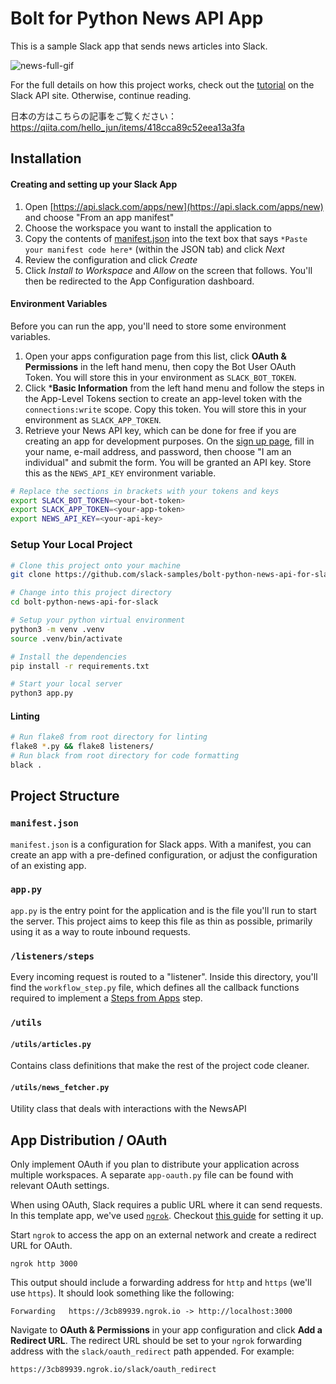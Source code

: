 # Bolt for Python News API App

This is a sample Slack app that sends news articles into Slack.

![news-full-gif](https://user-images.githubusercontent.com/1818355/182757792-53223931-7f8d-4543-a15e-5b7699283d18.gif)

For the full details on how this project works, check out the [tutorial](https://api.slack.com/tutorials/news-in-slack) on the Slack API site. Otherwise, continue reading.

日本の方はこちらの記事をご覧ください：https://qiita.com/hello_jun/items/418cca89c52eea13a3fa

## Installation

#### Creating and setting up your Slack App

1. Open [https://api.slack.com/apps/new](https://api.slack.com/apps/new) and choose "From an app manifest"
2. Choose the workspace you want to install the application to
3. Copy the contents of [manifest.json](./manifest.json) into the text box that says `*Paste your manifest code here*` (within the JSON tab) and click *Next*
4. Review the configuration and click *Create*
6. Click *Install to Workspace* and *Allow* on the screen that follows. You'll then be redirected to the App Configuration dashboard.

#### Environment Variables
Before you can run the app, you'll need to store some environment variables.

1. Open your apps configuration page from this list, click **OAuth & Permissions** in the left hand menu, then copy the Bot User OAuth Token. You will store this in your environment as `SLACK_BOT_TOKEN`.
2. Click ***Basic Information** from the left hand menu and follow the steps in the App-Level Tokens section to create an app-level token with the `connections:write` scope. Copy this token. You will store this in your environment as `SLACK_APP_TOKEN`.
3. Retrieve your News API key, which can be done for free if you are creating an app for development purposes. On the [sign up page](https://newsapi.org/register), fill in your name, e-mail address, and password, then choose "I am an individual" and submit the form. You will be granted an API key. Store this as the `NEWS_API_KEY` environment variable.

```zsh
# Replace the sections in brackets with your tokens and keys
export SLACK_BOT_TOKEN=<your-bot-token>
export SLACK_APP_TOKEN=<your-app-token>
export NEWS_API_KEY=<your-api-key>
```

### Setup Your Local Project
```zsh
# Clone this project onto your machine
git clone https://github.com/slack-samples/bolt-python-news-api-for-slack.git

# Change into this project directory
cd bolt-python-news-api-for-slack

# Setup your python virtual environment
python3 -m venv .venv
source .venv/bin/activate

# Install the dependencies
pip install -r requirements.txt

# Start your local server
python3 app.py
```

#### Linting
```zsh
# Run flake8 from root directory for linting
flake8 *.py && flake8 listeners/
# Run black from root directory for code formatting
black .
```

## Project Structure

### `manifest.json`

`manifest.json` is a configuration for Slack apps. With a manifest, you can create an app with a pre-defined configuration, or adjust the configuration of an existing app.

### `app.py`

`app.py` is the entry point for the application and is the file you'll run to start the server. This project aims to keep this file as thin as possible, primarily using it as a way to route inbound requests.

### `/listeners/steps`

Every incoming request is routed to a "listener". Inside this directory, you'll find the `workflow_step.py` file, which defines all the callback functions required to implement a [Steps from Apps](https://api.slack.com/workflows/steps) step. 

### `/utils`

#### `/utils/articles.py`

Contains class definitions that make the rest of the project code cleaner.

#### `/utils/news_fetcher.py`

Utility class that deals with interactions with the NewsAPI

## App Distribution / OAuth

Only implement OAuth if you plan to distribute your application across multiple workspaces. A separate `app-oauth.py` file can be found with relevant OAuth settings.

When using OAuth, Slack requires a public URL where it can send requests. In this template app, we've used [`ngrok`](https://ngrok.com/download). Checkout [this guide](https://ngrok.com/docs#getting-started-expose) for setting it up.

Start `ngrok` to access the app on an external network and create a redirect URL for OAuth. 

```
ngrok http 3000
```

This output should include a forwarding address for `http` and `https` (we'll use `https`). It should look something like the following:

```
Forwarding   https://3cb89939.ngrok.io -> http://localhost:3000
```

Navigate to **OAuth & Permissions** in your app configuration and click **Add a Redirect URL**. The redirect URL should be set to your `ngrok` forwarding address with the `slack/oauth_redirect` path appended. For example:

```
https://3cb89939.ngrok.io/slack/oauth_redirect
```